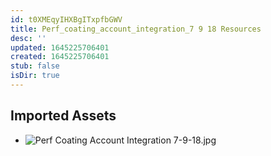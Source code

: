 ```yaml
---
id: t0XMEqyIHXBgITxpfbGWV
title: Perf_coating_account_integration_7 9 18 Resources
desc: ''
updated: 1645225706401
created: 1645225706401
stub: false
isDir: true
---
```

## Imported Assets
- ![Perf Coating Account Integration 7-9-18.jpg](/assets/perf-coating-account-integration-7-9-18.jpg)
